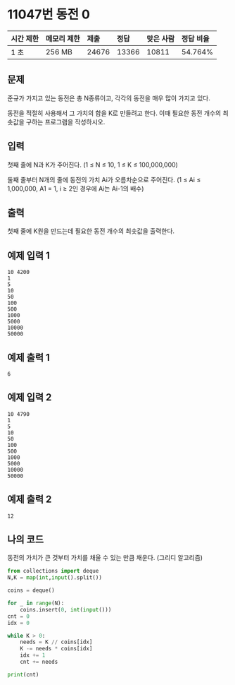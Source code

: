 # 11047번 동전 0

| 시간 제한 | 메모리 제한 | 제출  | 정답  | 맞은 사람 | 정답 비율 |
| :-------- | :---------- | :---- | :---- | :-------- | :-------- |
| 1 초      | 256 MB      | 24676 | 13366 | 10811     | 54.764%   |

## 문제

준규가 가지고 있는 동전은 총 N종류이고, 각각의 동전을 매우 많이 가지고 있다.

동전을 적절히 사용해서 그 가치의 합을 K로 만들려고 한다. 이때 필요한 동전 개수의 최솟값을 구하는 프로그램을 작성하시오.

## 입력

첫째 줄에 N과 K가 주어진다. (1 ≤ N ≤ 10, 1 ≤ K ≤ 100,000,000)

둘째 줄부터 N개의 줄에 동전의 가치 Ai가 오름차순으로 주어진다. (1 ≤ Ai ≤ 1,000,000, A1 = 1, i ≥ 2인 경우에 Ai는 Ai-1의 배수)

## 출력

첫째 줄에 K원을 만드는데 필요한 동전 개수의 최솟값을 출력한다.

## 예제 입력 1 

```
10 4200
1
5
10
50
100
500
1000
5000
10000
50000
```

## 예제 출력 1 

```
6
```

## 예제 입력 2 

```
10 4790
1
5
10
50
100
500
1000
5000
10000
50000
```

## 예제 출력 2 

```
12
```

## 나의 코드

동전의 가치가 큰 것부터 가치를 채울 수 있는 만큼 채운다. (그리디 알고리즘)

```Python
from collections import deque
N,K = map(int,input().split())

coins = deque()

for _ in range(N):
    coins.insert(0, int(input()))
cnt = 0
idx = 0

while K > 0:
    needs = K // coins[idx]
    K -= needs * coins[idx]
    idx += 1
    cnt += needs

print(cnt)
```

